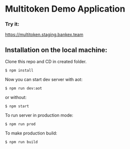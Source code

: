 # Multitoken Demo Application 

### Try it:
https://multitoken.staging.bankex.team

## Installation on the local machine:

Clone this repo and CD in created folder.

`$ npm install`

Now you can start dev server with aot:

`$ npm run dev:aot`

or without:

`$ npm start`

To run server in production mode:

`$ npm run prod`

To make production build: 

`$ npm run build`

